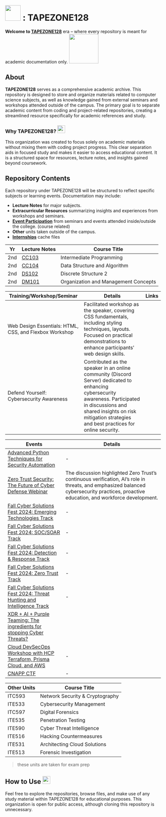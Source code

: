 # <img src="https://media.infosec.exchange/infosec.exchange/custom_emojis/images/000/029/056/original/6fb1e9cf4258bc9e.png" length="50" width="50" /> : TAPEZONE128 

**Welcome to [TAPEZONE128](https://github.com/TAPEZONE128)** era – where every repository is meant for academic documentation only. <img src="https://c.tenor.com/Ez99PJpx8PwAAAAC/tenor.gif" width="95" length="25" />

## About

**TAPEZONE128** serves as a comprehensive academic archive. This repository is designed to store and organize materials related to computer science subjects, as well as knowledge gained from external seminars and workshops attended outside of the campus. The primary goal is to separate academic content from coding and project-related repositories, creating a streamlined resource specifically for academic references and study.

### Why TAPEZONE128?  <img src="https://media.infosec.exchange/infosec.exchange/custom_emojis/images/000/170/641/static/72d670f0863a3d55.png" length="25" width="25" />

This organization was created to focus solely on academic materials without mixing them with coding project progress. This clear separation aids in focused study and makes it easier to access educational content. It is a structured space for resources, lecture notes, and insights gained beyond coursework.

## Repository Contents

Each repository under TAPEZONE128 will be structured to reflect specific subjects or learning events. Documentation may include:

- **Lecture Notes** for major subjects.
- **Extracurricular Resources** summarizing insights and experiences from workshops and seminars.
- [**Event Participation**](https://github.com/TAPEZONE128/event-participation/tree/main) from seminars and events attended inside/outside the college. (course related)
- **Other** units taken outside of the campus.
- [**Internships**](https://github.com/TAPEZONE128/internships-files) cache files

| Yr | Lecture Notes | Course Title | 
|---|-------------|-------|
| 2nd | [CC103](https://github.com/TAPEZONE128/intermediate-programming) | Intermediate Programming |  
| 2nd | [CC104](https://github.com/TAPEZONE128/data-structure-and-algorithms) | Data Structure and Algorithm |  
| 2nd | [DS102](https://github.com/TAPEZONE128/discrete-structures-ii) | Discrete Structure 2 |  
| 2nd | [DM101](https://github.com/TAPEZONE128/organization-and-management-concepts) | Organization and Management Concepts |  

| Training/Workshop/Seminar | Details | Links |
|----------|---------|-------|
| Web Design Essentials: HTML, CSS, and Flexbox Workshop | Facilitated workshop as the speaker, covering CSS fundamentals, including styling techniques, layouts. Focused on practical demonstrations to enhance participants' web design skills. | |
| Defend Yourself: Cybersecurity Awareness | Contributed as the speaker in an online community (Discord Server) dedicated to enhancing cybersecurity awareness. Participated in discussions and shared insights on risk mitigation strategies and best practices for online security. | |

| Events | Details | 
|----------|---------|
| [Advanced Python Techniques for Security Automation](https://www.sans.org/webcasts/advanced-python-techniques-for-security-automation-oct-24/) | - |
| [Zero Trust Security: The Future of Cyber Defense Webinar](https://github.com/TAPEZONE128/event-participation/blob/main/Zero%20Trust%20Security%20-%20The%20Future%20Of%20Cyber%20Defense.pdf) | The discussion highlighted Zero Trust’s continuous verification, AI’s role in threats, and emphasized balanced cybersecurity practices, proactive education, and workforce development. |
| [Fall Cyber Solutions Fest 2024: Emerging Technologies Track](https://github.com/TAPEZONE128/event-participation/tree/main/SANS%20Fall%20Cyber%20Solutions%20Fest%202024/Emerging%20Technologies%20Track) | - |
| [Fall Cyber Solutions Fest 2024: SOC/SOAR Track](https://github.com/TAPEZONE128/event-participation/tree/main/SANS%20Fall%20Cyber%20Solutions%20Fest%202024/SOC-SOAR%20Track) | - |
| [Fall Cyber Solutions Fest 2024: Detection & Response Track](https://github.com/TAPEZONE128/event-participation/tree/main/SANS%20Fall%20Cyber%20Solutions%20Fest%202024/Detection%20%26%20Response%20Track) | - |
| [Fall Cyber Solutions Fest 2024: Zero Trust Track](https://github.com/TAPEZONE128/event-participation/tree/main/SANS%20Fall%20Cyber%20Solutions%20Fest%202024/Zero%20Trust%20Track) | - |
| [Fall Cyber Solutions Fest 2024: Threat Hunting and Intelligence Track](https://github.com/TAPEZONE128/event-participation/tree/main/SANS%20Fall%20Cyber%20Solutions%20Fest%202024/Threat%20Hunting%20and%20Intelligence%20Track) | - |
| [XDR + AI + Purple Teaming: The ingredients for stopping Cyber Threats?](https://info.integrity360.com/integrity360-xdr-webinar-on-demand)
| [Cloud DevSecOps Workshop with HCP Terraform, Prisma Cloud, and AWS](https://github.com/TAPEZONE128/prisma-cloud-devsecops-workshop) | - |
| [CNAPP CTF](https://prismacloud3.ctfd.io/) | - |

| Other Units | Course Title |
|-------------|-------------|
| ITC593 | Network Security & Cryptography |
| ITE533 | Cybersecurity Management |
| ITC597 | Digital Forensics |
| ITE535 | Penetration Testing |
| ITE590 | Cyber Threat Intelligence |
| ITE516 | Hacking Countermeasures |
| ITE531 | Architecting Cloud Solutions |
| ITE513 | Forensic Investigation |

> these units are taken for exam prep


## How to Use <img src="https://media.infosec.exchange/infosec.exchange/custom_emojis/images/000/170/619/static/369c8d541ed279a6.png" length="25" width="25" />

Feel free to explore the repositories, browse files, and make use of any study material within TAPEZONE128 for educational purposes. This organization is open for public access, although cloning this repository is unnecessary.
